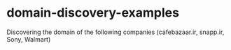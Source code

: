 # domain-discovery-examples
Discovering the domain of the following companies (cafebazaar.ir, snapp.ir, Sony, Walmart)
